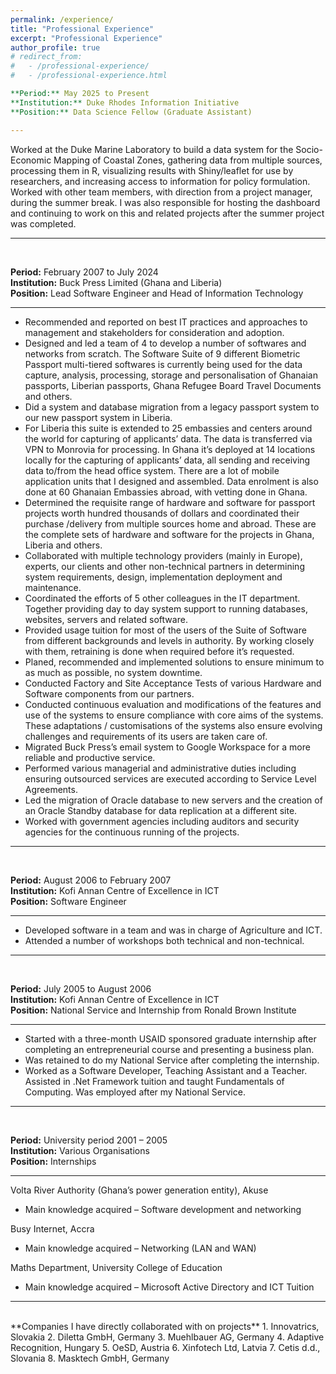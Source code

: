 ```yaml
---
permalink: /experience/
title: "Professional Experience"
excerpt: "Professional Experience"
author_profile: true
# redirect_from: 
#   - /professional-experience/
#   - /professional-experience.html

**Period:** May 2025 to Present   
**Institution:** Duke Rhodes Information Initiative   
**Position:** Data Science Fellow (Graduate Assistant)     

---   
```

Worked at the Duke Marine Laboratory to build a data system for the Socio-Economic Mapping of Coastal Zones,
gathering data from multiple sources, processing them in R, visualizing results with Shiny/leaflet for use by researchers,
and increasing access to information for policy formulation. Worked with other team members, with direction from a
project manager, during the summer break. I was also responsible for hosting the dashboard and continuing to work on this and related projects after the summer project was completed.

---

<br >

**Period:** February 2007 to July 2024   
**Institution:** Buck Press Limited (Ghana and Liberia)   
**Position:** Lead Software Engineer and Head of Information Technology  

---   
- Recommended and reported on best IT practices and approaches to management and stakeholders for consideration and adoption. 
- Designed and led a team of 4 to develop a number of softwares and networks from scratch. The Software Suite of 9 different Biometric Passport multi-tiered softwares is currently being used for the data capture, analysis, processing, storage and personalisation of Ghanaian passports, Liberian passports, Ghana Refugee Board Travel Documents and others. 
- Did a system and database migration from a legacy passport system to our new passport system in Liberia.
- For Liberia this suite is extended to 25 embassies and centers around the world for capturing of applicants’ data. The data is transferred via VPN to Monrovia for processing. In Ghana it’s deployed at 14 locations locally for the capturing of applicants’ data, all sending and receiving data to/from the head office system. There are a lot of mobile application units that I designed and assembled. Data enrolment is also done at 60 Ghanaian Embassies abroad, with vetting done in Ghana.
- Determined the requisite range of hardware and software for passport projects worth hundred thousands of dollars and coordinated their purchase /delivery from multiple sources home and abroad. These are the complete sets of hardware and software for the projects in Ghana, Liberia and others.
- Collaborated with multiple technology providers (mainly in Europe), experts, our clients and other non-technical partners in determining system requirements, design, implementation deployment and maintenance. 
- Coordinated the efforts of 5 other colleagues in the IT department. Together providing day to day system support to running databases, websites, servers and related software.
- Provided usage tuition for most of the users of the Suite of Software from different backgrounds and levels in authority. By working closely with them, retraining is done when required before it’s requested.
- Planed, recommended and implemented solutions to ensure minimum to as much as possible, no system downtime.
- Conducted Factory and Site Acceptance Tests of various Hardware and Software components from our partners.
- Conducted continuous evaluation and modifications of the features and use of the systems to ensure compliance with core aims of the systems. These adaptations / customisations of the systems also ensure evolving challenges and requirements of its users are taken care of.
- Migrated Buck Press’s email system to Google Workspace for a more reliable and productive service.
- Performed various managerial and administrative duties including ensuring outsourced services are executed according to Service Level Agreements.
- Led the migration of Oracle database to new servers and the creation of an Oracle Standby database for data replication at a different site.
- Worked with government agencies including auditors and security agencies for the continuous running of the projects.

---

<br >


**Period:** August 2006 to February 2007   
**Institution:** Kofi Annan Centre of Excellence in ICT   
**Position:** Software Engineer     

---   
- Developed software in a team and was in charge of Agriculture and ICT. 
- Attended a number of workshops both technical and non-technical.

---

<br >


**Period:** July 2005 to August 2006   
**Institution:** Kofi Annan Centre of Excellence in ICT   
**Position:** National Service and Internship from Ronald Brown Institute  

---   
- Started with a three-month USAID sponsored graduate internship after completing an entrepreneurial course and presenting a business plan.
- Was retained to do my National Service after completing the internship. 
- Worked as a Software Developer, Teaching Assistant and a Teacher. Assisted in .Net Framework tuition and taught Fundamentals of Computing. Was employed after my National Service.

---

<br >


**Period:** University period 2001 – 2005   
**Institution:** Various Organisations   
**Position:** Internships     

---   

Volta River Authority (Ghana’s power generation entity), Akuse
-	Main knowledge acquired – Software development and networking

Busy Internet, Accra
-	Main knowledge acquired – Networking (LAN and WAN)

Maths Department, University College of Education
-	Main knowledge acquired – Microsoft Active Directory and ICT Tuition

---

<br>
**Companies I have directly collaborated with on projects**  
1. Innovatrics, Slovakia   
2. Diletta GmbH, Germany   
3. Muehlbauer AG, Germany   
4. Adaptive Recognition, Hungary   
5. OeSD, Austria   
6. Xinfotech Ltd, Latvia   
7. Cetis d.d., Slovania   
8. Masktech GmbH, Germany   
<br>